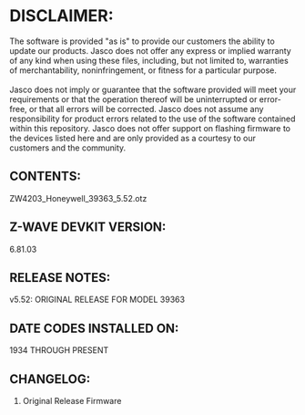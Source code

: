 # DISCLAIMER:
The software is provided "as is" to provide our customers the ability to update our products. Jasco does not offer any express or implied warranty of any kind when using these files, including, but not limited to, warranties of merchantability, noninfringement, or fitness for a particular purpose.<br>
<br>
Jasco does not imply or guarantee that the software provided will meet your requirements or that the operation thereof will be uninterrupted or error-free, or that all errors will be corrected. Jasco does not assume any responsibility for product errors related to the use of the software contained within this repository. Jasco does not offer support on flashing firmware to the devices listed here and are only provided as a courtesy to our customers and the community.

## CONTENTS:
ZW4203_Honeywell_39363_5.52.otz

## Z-WAVE DEVKIT VERSION:
6.81.03

## RELEASE NOTES:
v5.52: ORIGINAL RELEASE FOR MODEL 39363

## DATE CODES INSTALLED ON:
1934 THROUGH PRESENT

## CHANGELOG:
1. Original Release Firmware